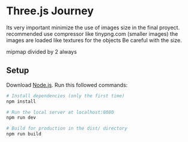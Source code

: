 # Three.js Journey

Its very important minimize the use of images size in the final proyect.
recommended use compressor like tinypng.com (smaller images)
the images are loaded like textures for the objects
Be careful with the size.

mipmap divided by 2 always

## Setup
Download [Node.js](https://nodejs.org/en/download/).
Run this followed commands:

``` bash
# Install dependencies (only the first time)
npm install

# Run the local server at localhost:8080
npm run dev

# Build for production in the dist/ directory
npm run build
```
